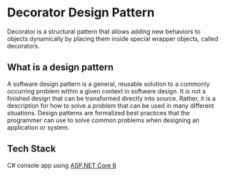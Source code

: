 # Decorator Design Pattern

Decorator is a structural pattern that allows adding new behaviors to objects dynamically by placing them inside special wrapper objects, called decorators.

## What is a design pattern

A software design pattern is a general, reusable solution to a commonly occurring problem within a given context in software design.
It is not a finished design that can be transformed directly into source.
Rather, it is a description for how to solve a problem that can be used in many different situations.
Design patterns are formalized best practices that the programmer can use to solve common problems when designing an application or system.

## Tech Stack

C# console app using [ASP.NET Core 6](https://dotnet.microsoft.com/en-us/download/dotnet/6.0)
